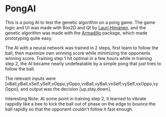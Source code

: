 
# PongAI

This is a pong AI to test the genetic algorithm on a pong game. The game logic and UI was made with Box2D and Qt by [Lauri Himanen](https://github.com/lauri-codes), and the genetic algorithm was made with the [Armadillo](http://arma.sourceforge.net/) package, which made prototyping quite easy.

The AI with a neural network was trained in 2 steps, first learn to follow the ball, then maximize own winning score while minimizing the opponents winning score. Training step 1 hit optimal in a few hours while in training step 2, the AI became nearly undefeatable by a simple pong that just tries to follow the ball.

The relevant inputs were [xBall,yBall,xSelf,ySelf,xOppo,yOppo,vxBall,vyBall,vxSelf,vySelf,vxOppo,vyOppo], and output was the decision [up,stay,down].

Interesting Note:
At some point in training step 2, it learned to vibrate rappidly like a bee to kick the ball out of phase on the edge to bounce the ball rapidly so that the opponent couldn't follow it fast enough.
